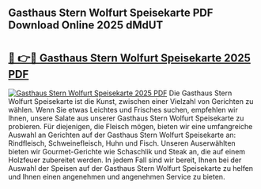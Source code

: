 ## Gasthaus Stern Wolfurt Speisekarte PDF Download Online 2025 dMdUT

# <h2><a href="http://gcbexl.nevu.top/?p=Gasthaus+Stern+Wolfurt+Speisekarte">🔗 👉🔴 Gasthaus Stern Wolfurt Speisekarte 2025 PDF</a></h2>

[![Gasthaus Stern Wolfurt Speisekarte 2025 PDF](https://i.imgur.com/dBaPXMq.png)](http://gcbexl.nevu.top/?p=Gasthaus+Stern+Wolfurt+Speisekarte)
Die Gasthaus Stern Wolfurt Speisekarte ist die Kunst, zwischen einer Vielzahl von Gerichten zu wählen. Wenn Sie etwas Leichtes und Frisches suchen, empfehlen wir Ihnen, unsere Salate aus unserer Gasthaus Stern Wolfurt Speisekarte zu probieren. Für diejenigen, die Fleisch mögen, bieten wir eine umfangreiche Auswahl an Gerichten auf der Gasthaus Stern Wolfurt Speisekarte an: Rindfleisch, Schweinefleisch, Huhn und Fisch. Unseren Auserwählten bieten wir Gourmet-Gerichte wie Schaschlik und Steak an, die auf einem Holzfeuer zubereitet werden. In jedem Fall sind wir bereit, Ihnen bei der Auswahl der Speisen auf der Gasthaus Stern Wolfurt Speisekarte zu helfen und Ihnen einen angenehmen und angenehmen Service zu bieten.

